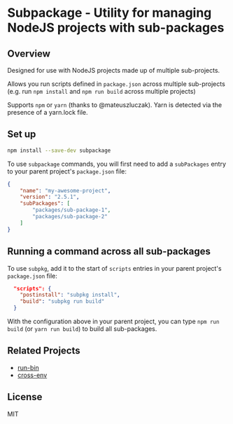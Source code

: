 # Subpackage - Utility for managing NodeJS projects with sub-packages

## Overview

Designed for use with NodeJS projects made up of multiple sub-projects.

Allows you run scripts defined in `package.json` across multiple sub-projects
(e.g. run `npm install` and `npm run build` across multiple projects)

Supports `npm` or `yarn` (thanks to @mateuszluczak). Yarn is detected via
the presence of a yarn.lock file.

## Set up

```bash
npm install --save-dev subpackage
```

To use `subpackage` commands, you will first need to add a `subPackages` entry
to your parent project's `package.json` file:

```json
{
    "name": "my-awesome-project",
    "version": "2.5.1",
    "subPackages": [
        "packages/sub-package-1",
        "packages/sub-package-2"
    ]
}
```

## Running a command across all sub-packages

To use `subpkg`, add it to the start of `scripts` entries in your parent project's
`package.json` file:

```json
  "scripts": {
    "postinstall": "subpkg install",
    "build": "subpkg run build"
  }
```

With the configuration above in your parent project, you can type `npm run build`
(or `yarn run build`) to build all sub-packages.

## Related Projects

 * [run-bin](https://github.com/dupski/run-bin)
 * [cross-env](https://github.com/kentcdodds/cross-env)

## License

MIT